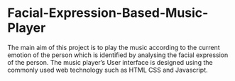 # Facial-Expression-Based-Music-Player
The main aim of this project is to play the music according to the current emotion of the person which is identified by analysing the facial expression of the person. The music player’s User interface is designed using the commonly used web technology such as HTML CSS and Javascript.
